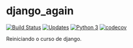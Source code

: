 # django_again
 
[![Build Status](https://travis-ci.org/guyrux/django_again.svg?branch=main)](https://travis-ci.org/guyrux/django_again)
[![Updates](https://pyup.io/repos/github/guyrux/django_again/shield.svg)](https://pyup.io/repos/github/guyrux/django_again/)
[![Python 3](https://pyup.io/repos/github/guyrux/django_again/python-3-shield.svg)](https://pyup.io/repos/github/guyrux/django_again/)
[![codecov](https://codecov.io/gh/guyrux/django_again/branch/main/graph/badge.svg?token=d9Ce6WUddy)](https://codecov.io/gh/guyrux/django_again)

Reiniciando o curso de django.
